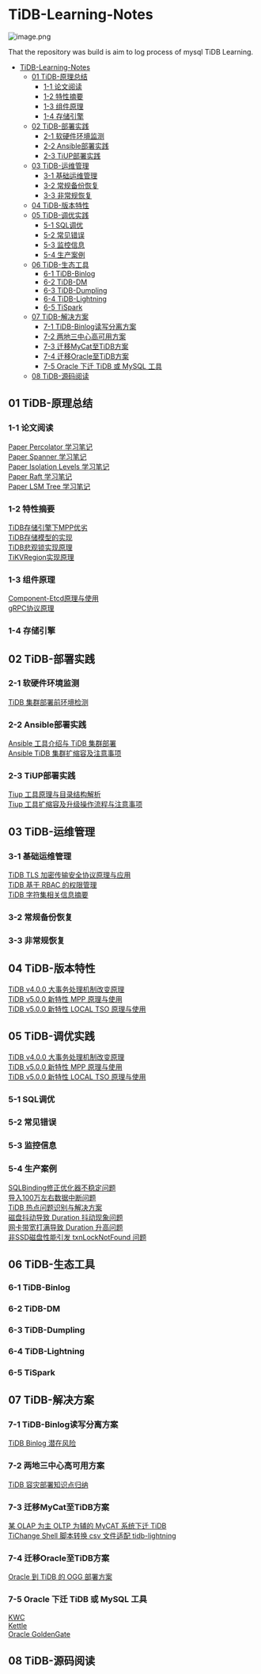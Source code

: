 # TiDB-Learning-Notes

![image.png](http://cdn.lifemini.cn/dbblog/20210123/5dae983117ea487aafc60162651b254d.png)

That the repository was build is aim to log process of mysql TiDB Learning.

<!-- TOC -->

- [TiDB-Learning-Notes](#tidb-learning-notes)
    - [01 TiDB-原理总结](#01-tidb-原理总结)
        - [1-1 论文阅读](#1-1-论文阅读)
        - [1-2 特性摘要](#1-2-特性摘要)
        - [1-3 组件原理](#1-3-组件原理)
        - [1-4 存储引擎](#1-4-存储引擎)
    - [02 TiDB-部署实践](#02-tidb-部署实践)
        - [2-1 软硬件环境监测](#2-1-软硬件环境监测)
        - [2-2 Ansible部署实践](#2-2-ansible部署实践)
        - [2-3 TiUP部署实践](#2-3-tiup部署实践)
    - [03 TiDB-运维管理](#03-tidb-运维管理)
        - [3-1 基础运维管理](#3-1-基础运维管理)
        - [3-2 常规备份恢复](#3-2-常规备份恢复)
        - [3-3 非常规恢复](#3-3-非常规恢复)
    - [04 TiDB-版本特性](#04-tidb-版本特性)
    - [05 TiDB-调优实践](#05-tidb-调优实践)
        - [5-1 SQL调优](#5-1-sql调优)
        - [5-2 常见错误](#5-2-常见错误)
        - [5-3 监控信息](#5-3-监控信息)
        - [5-4 生产案例](#5-4-生产案例)
    - [06 TiDB-生态工具](#06-tidb-生态工具)
        - [6-1 TiDB-Binlog](#6-1-tidb-binlog)
        - [6-2 TiDB-DM](#6-2-tidb-dm)
        - [6-3 TiDB-Dumpling](#6-3-tidb-dumpling)
        - [6-4 TiDB-Lightning](#6-4-tidb-lightning)
        - [6-5 TiSpark](#6-5-tispark)
    - [07 TiDB-解决方案](#07-tidb-解决方案)
        - [7-1 TiDB-Binlog读写分离方案](#7-1-tidb-binlog读写分离方案)
        - [7-2 两地三中心高可用方案](#7-2-两地三中心高可用方案)
        - [7-3 迁移MyCat至TiDB方案](#7-3-迁移mycat至tidb方案)
        - [7-4 迁移Oracle至TiDB方案](#7-4-迁移oracle至tidb方案)
        - [7-5 Oracle 下迁 TiDB 或 MySQL 工具](#7-5-oracle-下迁-tidb-或-mysql-工具)
    - [08 TiDB-源码阅读](#08-tidb-源码阅读)

<!-- /TOC -->



## 01 TiDB-原理总结

### 1-1 论文阅读

[Paper Percolator 学习笔记](./01TiDB-原理总结/1-1论文阅读/PaperPercolator学习笔记.md)    
[Paper Spanner 学习笔记](./01TiDB-原理总结/1-1论文阅读/PaperSpanner学习笔记.md)    
[Paper Isolation Levels 学习笔记](./01TiDB-原理总结/1-1论文阅读/PaperIsolationLevels学习笔记.md)  
[Paper Raft 学习笔记](./01TiDB-原理总结/1-1论文阅读/PaperRaft学习笔记.md)  
[Paper LSM Tree 学习笔记](./01TiDB-原理总结/1-1论文阅读/PaperLSMTree学习笔记.md)

### 1-2 特性摘要

[TiDB存储引擎下MPP优劣](./01TiDB-原理总结/1-2特性摘要/TiDB存储引擎下MPP优劣.md)   
[TiDB存储模型的实现](01TiDB-原理总结/1-2特性摘要/TiDB存储模型的实现.md)  
[TiDB悲观锁实现原理](01TiDB-原理总结/1-2特性摘要/TiDB悲观锁实现原理.md)  
[TiKVRegion实现原理](01TiDB-原理总结/1-2特性摘要/TiKVRegion实现原理.md)  


### 1-3 组件原理
[Component-Etcd原理与使用](./01TiDB-原理总结/1-3组件原理/Component-Etcd原理与使用.md)  
[gRPC协议原理](./01TiDB-原理总结/1-3组件原理/gRPC协议原理.md)  

### 1-4 存储引擎


## 02 TiDB-部署实践

### 2-1 软硬件环境监测
[TiDB 集群部署前环境检测](./02TIDB-部署实践/2-1软硬件环境检测/TiDB-集群部署前环境检测.md)

### 2-2 Ansible部署实践

[Ansible 工具介绍与 TiDB 集群部署](./02TIDB-部署实践/2-1Ansible部署实践/TiDB-Ansible部署工具简介与TiDB集群部署.md)  
[Ansible TiDB 集群扩缩容及注意事项](./02TIDB-部署实践/2-1Ansible部署实践/TiDB-Ansible部署工具简介与TiDB集群部署.md)   
 

### 2-3 TiUP部署实践  

[Tiup 工具原理与目录结构解析](./02TIDB-部署实践/2-1Ansible部署实践/TiDB-Ansible部署工具简介与TiDB集群部署.md)   
[Tiup 工具扩缩容及升级操作流程与注意事项](./02TIDB-部署实践/2-1Ansible部署实践/TiDB-Ansible部署工具简介与TiDB集群部署.md)  

## 03 TiDB-运维管理

### 3-1 基础运维管理

[TiDB TLS 加密传输安全协议原理与应用](./03TiDB-运维管理/3-1基础运维管理/TiDB-TLS加密传输安全协议原理与应用.md)    
[TiDB 基于 RBAC 的权限管理](./03TiDB-运维管理/3-1基础运维管理/TiDB-基于RBAC的权限管理.md)  
[TiDB 字符集相关信息摘要](./03TiDB-运维管理/3-1基础运维管理/TiDB-基于RBAC的权限管理.md)  

### 3-2 常规备份恢复

### 3-3 非常规恢复

## 04 TiDB-版本特性 

[TiDB v4.0.0 大事务处理机制改变原理]()   
[TiDB v5.0.0 新特性 MPP 原理与使用]()   
[TiDB v5.0.0 新特性 LOCAL TSO 原理与使用]()   

## 05 TiDB-调优实践

[TiDB v4.0.0 大事务处理机制改变原理]()   
[TiDB v5.0.0 新特性 MPP 原理与使用]()   
[TiDB v5.0.0 新特性 LOCAL TSO 原理与使用]()   


### 5-1 SQL调优

### 5-2 常见错误

### 5-3 监控信息

### 5-4 生产案例  
[SQLBinding修正优化器不稳定问题](./05TiDB-调优实践/TiDB-生产案例/CASE-SQLBinding修正优化器不稳定问题.md)  
[导入100万左右数据中断问题](05TiDB-调优实践/TiDB-生产案例/CASE-导入100万左右数据中断问题.md)  
[TiDB 热点问题识别与解决方案](./05TiDB-调优实践/TiDB-生产案例/CASE-热点问题识别与解决方案.md)  
[磁盘抖动导致 Duration 抖动现象问题](./05TiDB-调优实践/TiDB-生产案例/CASE-磁盘抖动导致Duration抖动现象问题.md)  
[网卡带宽打满导致 Duration 升高问题](./05TiDB-调优实践/TiDB-生产案例/CASE-网卡带宽打满导致Duration升高问题.md)  
[非SSD磁盘性能引发 txnLockNotFound 问题](./05TiDB-调优实践/TiDB-生产案例/CASE-非SSD磁盘性能引发txnLockNotFound问题.md)

## 06 TiDB-生态工具



### 6-1 TiDB-Binlog

### 6-2 TiDB-DM

### 6-3 TiDB-Dumpling

### 6-4 TiDB-Lightning

### 6-5 TiSpark

## 07 TiDB-解决方案

### 7-1 TiDB-Binlog读写分离方案

[TiDB Binlog 潜在风险](./07TiDB-解决方案/TiDB-Binlog读写分离方案/binlog潜在风险.md)

### 7-2 两地三中心高可用方案

[TiDB 容灾部署知识点归纳](./07TiDB-解决方案/两地三中心高可用方案/TiDB-容灾部署知识点归纳.md)

### 7-3 迁移MyCat至TiDB方案

[某 OLAP 为主 OLTP 为辅的 MyCAT 系统下迁 TiDB](./07TiDB-解决方案/迁移MyCat至TiDB方案/某系统OLAP为主OLTP为辅系统下迁TiDB.md)    
[TiChange Shell 脚本转换 csv 文件适配 tidb-lightning](./07TiDB-解决方案/迁移MyCat至TiDB方案/TiChange-Shell脚本转换csv文件适配tidb-lightning.md)

### 7-4 迁移Oracle至TiDB方案

[Oracle 到 TiDB 的 OGG 部署方案](./07TiDB-解决方案/迁移Oracle至TiDB方案/Oracle到TiDB的OGG部署方案.md)

### 7-5 Oracle 下迁 TiDB 或 MySQL 工具

[KWC](https://github.com/jansu-dev/kwc)  
[Kettle](https://github.com/jansu-dev/kwc)  
[Oracle GoldenGate](https://github.com/jansu-dev/kwc)  

## 08 TiDB-源码阅读

